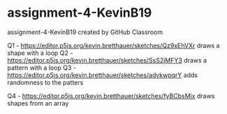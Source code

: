 # assignment-4-KevinB19
assignment-4-KevinB19 created by GitHub Classroom

Q1 - https://editor.p5js.org/kevin.bretthauer/sketches/Qz9xEhVXr
draws a shape with a loop
Q2 - https://editor.p5js.org/kevin.bretthauer/sketches/SsS2jMFY3
draws a pattern with a loop
Q3 - https://editor.p5js.org/kevin.bretthauer/sketches/advkwpqrY
adds randomness to the patters

Q4 - https://editor.p5js.org/kevin.bretthauer/sketches/fyBCbsMix
draws shapes from an array

